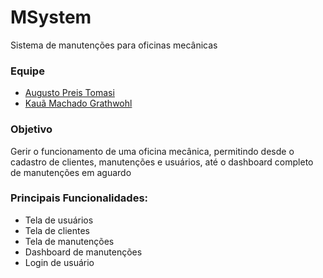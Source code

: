 # MSystem

Sistema de manutenções para oficinas mecânicas

### Equipe

- [Augusto Preis Tomasi](https://github.com/AugustoPreis)
- [Kauã Machado Grathwohl](https://github.com/KauaGrathwohl)

### Objetivo
Gerir o funcionamento de uma oficina mecânica, permitindo desde o cadastro de clientes, manutenções e usuários,
até o dashboard completo de manutenções em aguardo

### Principais Funcionalidades:
- Tela de usuários
- Tela de clientes
- Tela de manutenções
- Dashboard de manutenções
- Login de usuário
